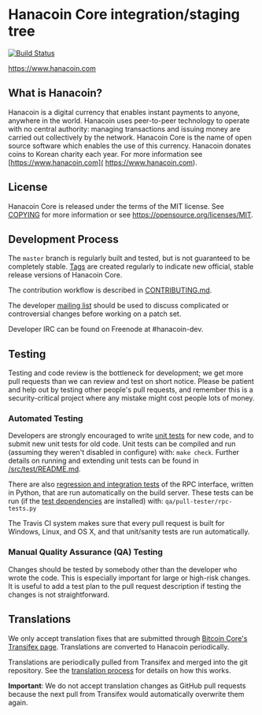 Hanacoin Core integration/staging tree
=====================================

[![Build Status](https://travis-ci.org/hanacoinproject/hanacoin.svg?branch=master)](https://travis-ci.org/hanacoinproject/hanacoin)

https://www.hanacoin.com

What is Hanacoin?
----------------

Hanacoin is a digital currency that enables instant payments to anyone, anywhere in the world. Hanacoin uses peer-to-peer technology to operate with no central authority: managing transactions and issuing money are carried out collectively by the network. Hanacoin Core is the name of open source software which enables the use of this currency. Hanacoin donates coins to Korean charity each year.
For more information see [https://www.hanacoin.com]( https://www.hanacoin.com).

License
-------

Hanacoin Core is released under the terms of the MIT license. See [COPYING](COPYING) for more
information or see https://opensource.org/licenses/MIT.

Development Process
-------------------

The `master` branch is regularly built and tested, but is not guaranteed to be
completely stable. [Tags](https://github.com/hanacoinproject/hanacoin/tags) are created
regularly to indicate new official, stable release versions of Hanacoin Core.

The contribution workflow is described in [CONTRIBUTING.md](CONTRIBUTING.md).

The developer [mailing list](https://groups.google.com/forum/#!forum/hanacoin-dev)
should be used to discuss complicated or controversial changes before working
on a patch set.

Developer IRC can be found on Freenode at #hanacoin-dev.

Testing
-------

Testing and code review is the bottleneck for development; we get more pull
requests than we can review and test on short notice. Please be patient and help out by testing
other people's pull requests, and remember this is a security-critical project where any mistake might cost people
lots of money.

### Automated Testing

Developers are strongly encouraged to write [unit tests](src/test/README.md) for new code, and to
submit new unit tests for old code. Unit tests can be compiled and run
(assuming they weren't disabled in configure) with: `make check`. Further details on running
and extending unit tests can be found in [/src/test/README.md](/src/test/README.md).

There are also [regression and integration tests](/qa) of the RPC interface, written
in Python, that are run automatically on the build server.
These tests can be run (if the [test dependencies](/qa) are installed) with: `qa/pull-tester/rpc-tests.py`

The Travis CI system makes sure that every pull request is built for Windows, Linux, and OS X, and that unit/sanity tests are run automatically.

### Manual Quality Assurance (QA) Testing

Changes should be tested by somebody other than the developer who wrote the
code. This is especially important for large or high-risk changes. It is useful
to add a test plan to the pull request description if testing the changes is
not straightforward.

Translations
------------

We only accept translation fixes that are submitted through [Bitcoin Core's Transifex page](https://www.transifex.com/projects/p/bitcoin/).
Translations are converted to Hanacoin periodically.

Translations are periodically pulled from Transifex and merged into the git repository. See the
[translation process](doc/translation_process.md) for details on how this works.

**Important**: We do not accept translation changes as GitHub pull requests because the next
pull from Transifex would automatically overwrite them again.
